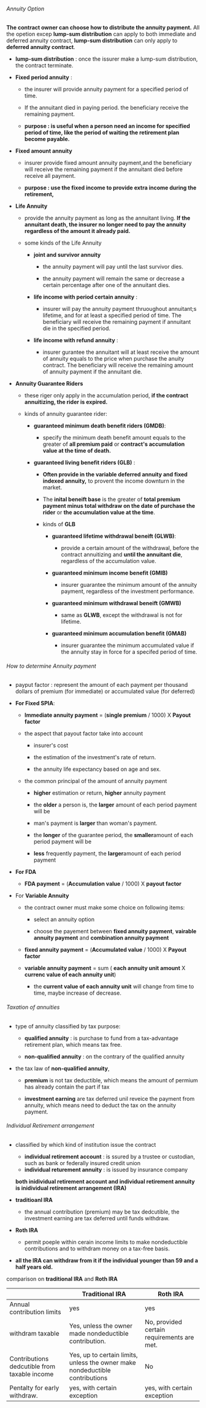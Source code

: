 ###### Annuity Option

**The contract owner can choose how to distribute the annuity payment.** All the opetion excep **lump-sum distribution** can apply to both immediate and deferred annuity contract, **lump-sum distribution** can only apply to **deferred annuity contract**.

- **lump-sum distribution** : once the issurer make a lump-sum distribution, the contract terminate.

- **Fixed period annuity** : 
  
  - the insurer will provide annuity payment for a specified period of time.
  
  - If the annuitant died in paying period. the beneficiary receive the remaining payment.
  
  - **purpose : is useful when a person need an income for specified period of time, like the period of waiting the retirement plan become payable.**

- **Fixed amount annuity**
  
  - insurer provide fixed amount annuity payment,and the beneficiary will receive the remaining payment if the annuitant died before receive all payment.
  
  - **purpose : use the fixed income to provide extra income during the retirement,**

- **Life Annuity**
  
  - provide the annuity payment as long as the annuitant living. **If the annuitant death, the insurer no longer need to pay the annuity regardless of the amount it already paid.**
  
  - some kinds of the Life Annuity
    
    - **joint and survivor annuity**
      
      - the annuity payment will pay until the last survivor dies.
      
      - the annuity payment will remain the same or decrease a certain percentage after one of the annuitant dies.
    
    - **life income with period certain annuity** : 
      
      - insurer will pay the annuity payment thruoughout annuitant;s lifetime, and for at least a specified period of time. The beneficiary will receive the remaining payment if annuitant die in the specified period.
    
    - **life income with refund annuity** : 
      
      - insurer gurantee the annuitant will at least receive the amount of annuity equals to the price when purchase the anuity contract. The beneficiary will receive the remaining amount of annuity payment if the annuitant die.

- **Annuity Guarantee Riders**
  
  - these riger only apply in the accumulation period, **if the contract annuitizing, the rider is expired.**
  
  - kinds of annuity guarantee rider:
    
    - **guaranteed minimum death benefit riders (GMDB)**:
      
      - specify the minimum death benefit amount equals to the greater of **all premium paid** or **contract's accumulation value at the time of death.**
    
    - **guaranteed living benefit riders (GLB)** : 
      
      - **Often provide in the variable deferred annuity and fixed indexed annuity,** to provent the income downturn in the market.
      
      - The **inital beneift base** is the greater of **total premium payment minus total withdraw on the date of purchase the rider** or **the accumulation value at the time**.
      
      - kinds of **GLB**
        
        - **guaranteed lifetime withdrawal beneift (GLWB)**:
          
          - provide a certain amount of the withdrawal, before the contract annuitizing and **until the annuitant die**, regardless of the accumulation value.
        
        - **guaranteed minimum income benefit (GMIB)**
          
          - insurer guarantee the minimum amount of the annuity payment, regardless of the investment performance.
        
        - **guaranteed minimum withdrawal beneift (GMWB)**
          
          - same as **GLWB**, except the withdrawal is not for lifetime.
        
        - **guaranteed minimum accumulation benefit (GMAB)**
          
          - insurer guarantee the minimum accumulated value if the annuity stay in force for a specifed period of time.

###### How to determine Annuity payment

- payput factor : represent the amount of each payment per thousand dollars of premium (for immediate) or accumulated value (for deferred)

- **For Fixed SPIA**:
  
  - **Immediate annuity payment** = (**single premium**  / 1000) X **Payout factor**
  
  - the aspect that payout factor take into account
    
    - insurer's cost
    
    - the estimation of the investment's rate of return.
    
    - the annuity life expectancy based on age and sex.
  
  - the common principal of the amount of annuity payment
    
    - **higher** estimation or return, **higher** annuity payment
    
    - the **older** a person is, the **larger** amount of each period payment will be
    
    - man's payment is **larger** than woman's payment.
    
    - the **longer** of the guarantee period, the **smaller**amount of each period payment will be
    
    - **less** frequently payment, the **larger**amount of each period payment

- **For FDA**
  
  - **FDA payment** = (**Accumulation value** / 1000) X **payout factor**

- For **Variable Annuity**
  
  - the contract owner must make some choice on following items:
    
    - select an annuity option
    
    - choose the payement between **fixed annuity payment**, **vairable annuity payment** and **combination annuity payment**
  
  - **fixed annuity payment** = (**Accumulated value** / 1000) X **Payout factor**
  
  - **variable annuity payment** = sum ( **each annuity unit amount** X **currenc value of each annuity unit**)
    
    - the **current value of each annuity unit** will change from time to time, maybe increase of decrease.

###### Taxation of annuities

- type of annuity classified by tax purpose:
  
  - **qualified annuity** : is purchase to fund from a tax-advantage retirement plan, which means tax free.
  
  - **non-qualified annuity** : on the contrary of the qualified annuity

- the tax law of  **non-qualified annuity**, 
  
  - **premium** is not tax deductible, which means the amount of permium has already contain the part if tax
  
  - **investment earning** are tax deferred unil reveice the payment from annuity, which means need to deduct the tax on the annuity payment.

###### Individual Retirement arrangement

- classified by which kind of institution issue the contract
  - **individual retirement account** : is ssured by a trustee or custodian, such as bank or federally insured credit union
  - **individual returement annuity** : is issued by insurance company
  
  **both inidividual retirement account and individual retirement annuity is inidividual retirement arrangement (IRA)**
- **traditioanl IRA**
  - the annual contribution (premium) may be tax dedcutible, the investment earning are tax deferred until funds withdraw.
- **Roth IRA**
  - permit poeple within cerain income limits to make nondeductible contributions and to withdram money on a tax-free basis.
- **all the IRA can withdraw from it if the individual younger than 59 and a half years old.**

comparison on **traditional IRA** and **Roth IRA**

|                                              | **Traditional IRA**                                                          | **Roth IRA**                               |
| -------------------------------------------- | ---------------------------------------------------------------------------- | ------------------------------------------ |
| Annual contribution limits                   | yes                                                                          | yes                                        |
| withdram taxable                             | Yes, unless the owner made nondeductible contribution.                       | No, provided certain requirements are met. |
| Contributions dedcutible from taxable income | Yes, up to certain limits, unless the owner make nondeductible contributions | No                                         |
| Pentalty for early withdraw.                 | yes, with certain exception                                                  | yes, with certain exception                |


